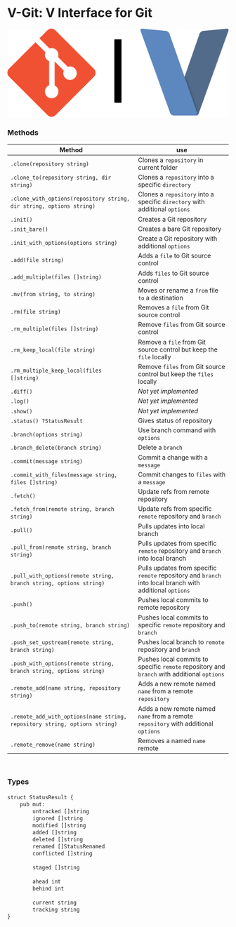 # **V-Git**: V Interface for Git

![logo](./.github/v-git.png)

### Methods
| Method | use |
|-|-|
|`.clone(repository string)`| Clones a `repository` in current folder |
|`.clone_to(repository string, dir string)`| Clones a `repository` into a specific `directory` |
|`.clone_with_options(repository string, dir string, options string)` | Clones a `repository` into a specific `directory` with additional `options` 
|`.init()` | Creates a Git repository |
|`.init_bare()` | Creates a bare Git repository |
|`.init_with_options(options string)`| Create a Git repository with additional `options` |
|`.add(file string)`| Adds a `file` to Git source control |
|`.add_multiple(files []string)`| Adds `files` to Git source control |
|`.mv(from string, to string)`| Moves or rename a `from` file `to` a destination |
|`.rm(file string)`| Removes a `file` from Git source control |
|`.rm_multiple(files []string)`| Remove `files` from Git source control |
|`.rm_keep_local(file string)`| Remove a `file` from Git source control but keep the `file` locally |
|`.rm_multiple_keep_local(files []string)`| Remove `files` from Git source control but keep the `files` locally |
|`.diff()`| *Not yet implemented* |
|`.log()`| *Not yet implemented* |
|`.show()`| *Not yet implemented* |
|`.status() ?StatusResult`| Gives status of repository |
|`.branch(options string)`| Use branch command with `options` |
|`.branch_delete(branch string)`| Delete a `branch` |
|`.commit(message string)`| Commit a change with a `message` |
|`.commit_with_files(message string, files []string)`| Commit changes to `files` with a `message` |
|`.fetch()`| Update refs from remote repository |
|`.fetch_from(remote string, branch string)`| Update refs from specific `remote` repository and `branch` |
|`.pull()`| Pulls updates into local branch |
|`.pull_from(remote string, branch string)`| Pulls updates from specific `remote` repository and `branch` into local branch |
|`.pull_with_options(remote string, branch string, options string)` | Pulls updates from specific `remote` repository and `branch` into local branch with additional `options` | 
|`.push()`| Pushes local commits to remote repository |
|`.push_to(remote string, branch string)`| Pushes local commits to specific `remote` repository and `branch` |
|`.push_set_upstream(remote string, branch string)`| Pushes local branch to `remote` repository and `branch` |
|`.push_with_options(remote string, branch string, options string)` | Pushes local commits to specific `remote` repository and `branch` with additional `options` |
|`.remote_add(name string, repository string)`| Adds a new remote named `name` from a remote `repository` |
|`.remote_add_with_options(name string, repository string, options string)` | Adds a new remote named `name` from a remote `repository` with additional `options` |
|`.remote_remove(name string)`| Removes a named `name` remote |

<br/>

### Types

```
struct StatusResult {
	pub mut:
		untracked []string
		ignored []string
		modified []string
		added []string
		deleted []string
		renamed []StatusRenamed
		conflicted []string

		staged []string

		ahead int
		behind int

		current string
		tracking string
}
```